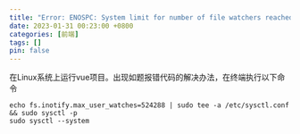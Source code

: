 ```yaml
---
title: "Error: ENOSPC: System limit for number of file watchers reached，Vue项目运行出现该报错的解决办法"
date: 2023-01-31 00:23:00 +0800
categories: [前端]
tags: []
pin: false
---
```


在Linux系统上运行vue项目。出现如题报错代码的解决办法，在终端执行以下命令

```shell
echo fs.inotify.max_user_watches=524288 | sudo tee -a /etc/sysctl.conf && sudo sysctl -p
sudo sysctl --system
```
